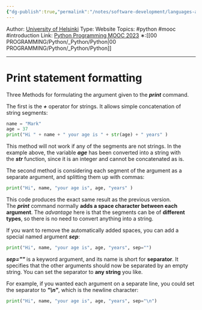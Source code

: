 ```yaml
---
{"dg-publish":true,"permalink":"/notes/software-development/languages-and-frameworks/python/0-python-programming-mooc/introduction/part-4/04-print-statement-formatting/01-print-statement-formatting/","created":"2025-07-13T15:25:05.724+08:00"}
---
```


Author: [University of Helsinki](https://programming-23.mooc.fi/)
Type: Website 
Topics: #python #mooc  #introduction
Link: [Python Programming MOOC 2023](https://programming-23.mooc.fi/)
∗:[[00 PROGRAMMING/Python/_Python/Python\|00 PROGRAMMING/Python/_Python/Python]] 

---
# Print statement formatting

Three Methods for formulating the argument given to the ___print___ command.


The first is the ___+___ operator for strings. 
It allows simple concatenation of string segments:
```python
name = "Mark"
age = 37
print("Hi " + name + " your age is " + str(age) + " years" )
```
This method will not work if any of the segments are not strings.
In the example above, the variable ___age___ has been converted into a string with the ___str___ function, since it is an integer and cannot be concatenated as is.


The second method is considering each segment of the argument as a separate argument, and splitting them up with commas:
```python
print("Hi", name, "your age is", age, "years" )
```

This code produces the exact same result as the previous version. 
The ___print___ command normally __adds a space character between each argument__. 
The _advantage_  here is that the segments can be of __different types__, so there is no need to convert anything into a string.

If you want to remove the automatically added spaces, you can add a special named argument ___sep___:
```python
print("Hi", name, "your age is", age, "years", sep="")
```

___sep=""___ is a keyword argument, and its name is short for __separator__. 
It specifies that the other arguments should now be separated by an empty string.
You can set the separator to __any string__ you like. 

For example, if you wanted each argument on a separate line, 
you could set the separator to ___"\n"___, which is the newline character:

```python
print("Hi", name, "your age is", age, "years", sep="\n")
```


